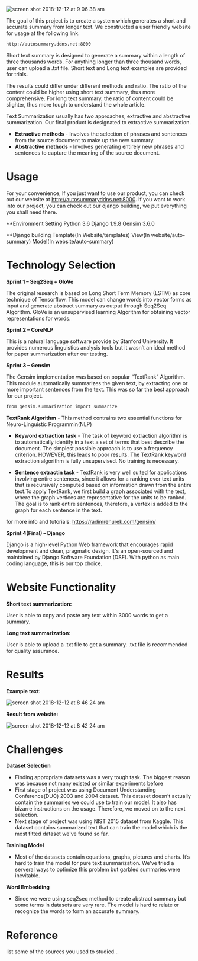![screen shot 2018-12-12 at 9 06 38 am](https://user-images.githubusercontent.com/43394154/49874750-503c3680-fded-11e8-9984-1f951e95dba7.png)

The goal of this project is to create a system which generates a short and accurate summary from longer text. We constructed a user friendly website for usage at the following link.
```bash
http://autosummary.ddns.net:8000
```
Short text summary is designed to generate a summary within a length of three thousands words. For anything longer than three thousand words, user can upload a .txt file. Short text and Long text examples are provided for trials. 

The results could differ under different methods and ratio. The ratio of the content could be higher using short text summary, thus more comprehensive. For long text summary, the ratio of content could be slighter, thus more tough to understand the whole article. 

Text Summarization usually has two approaches, extractive and abstractive summarization. Our final product is designated to extractive summarization. 
 * **Extractive methods** - Involves the selection of phrases and sentences from the source document to make up the new summary.
 * **Abstractive methods** - Involves generating entirely new phrases and sentences to capture the meaning of the source document.

Usage
================
For your convenience, If you just want to use our product, you can check out our website at http://autosummaryddns.net:8000.
If you want to work into our project, you can check out our django building, we put everything you shall need there.

**Environment Setting
Python 3.6
Django 1.9.8
Gensim 3.6.0

**Django building
Template(In Website/templates)
View(In website/auto-summary)
Model(In website/auto-summary)


Technology Selection
================
**Sprint 1 – Seq2Seq + GloVe**

The original research is based on Long Short Term Memory (LSTM) as core technique of  Tensorflow. This model can change words into vector forms as input and generate abstract summary as output through Seq2Seq Algorithm. GloVe is an unsupervised learning Algorithm for obtaining vector representations for words. 

**Sprint 2 – CoreNLP**

This is a natural language software provide by Stanford University. It provides numerous linguistics analysis tools but it wasn’t an ideal method for paper summarization after our testing.

**Sprint 3 – Gensim**

The Gensim implementation was based on popular “TextRank” Algorithm. This module automatically summarizes the given text, by extracting one or more important sentences from the text. This was so far the best approach for our project.
```bash
from gensim.summarization import summarize
```
 **TextRank Algorithm** - This method contrains two essential functions for Neuro-Linguistic Programmin(NLP)
 
 * **Keyword extraction task** - The task of keyword extraction algorithm is to automatically identify in a text a set of terms that best describe the document. The simplest possible approach is to use a frequency criterion. HOWEVER, this leads to poor results. The TextRank keyword extraction algorithm is fully unsupervised. No training is necessary.
 
 * **Sentence extractin task** - TextRank is very well suited for applications involving entire sentences, since it allows for a ranking over text units that is recursively computed based on information drawn from the entire text.To apply TextRank, we first build a graph associated with the text, where the graph vertices are representative for the units to be ranked. The goal is to rank entire sentences, therefore, a vertex is added to the graph for each sentence in the text.
 
for more info and tutorials: https://radimrehurek.com/gensim/

**Sprint 4(Final) – Django**

Django is a high-level Python Web framework that encourages rapid development and clean, pragmatic design. It's an open-sourced and maintained by Django Software Foundation (DSF). With python as main coding language, this is our top choice. 

Website Functionality
================
**Short text summarization:**

User is able to copy and paste any text within 3000 words to get a summary. 

**Long text summarization:**

User is able to upload a .txt file to get a summary. .txt file is recommended for quality assurance.

Results
================
**Example text:**

![screen shot 2018-12-12 at 8 46 24 am](https://user-images.githubusercontent.com/43394154/49873733-99d75200-fdea-11e8-96bb-6b1a4182427f.png)


**Result from website:**

![screen shot 2018-12-12 at 8 42 24 am](https://user-images.githubusercontent.com/43394154/49873824-cd19e100-fdea-11e8-9e8d-ff46a7f73ad1.png)

Challenges
================
**Dataset Selection**

  * Finding appropriate datasets was a very tough task. The biggest reason was because not many existed or similar experiments before
  * First stage of project was using Document Understanding Conference(DUC) 2003 and 2004 dataset. This dataset doesn't actually contain the summaries we could use to train our model. It also has bizarre instructions on the usage. Therefore, we moved on to the next selection. 
  * Next stage of project was using NIST 2015 dataset from Kaggle. This dataset contains summarized text that can train the model which is the most fitted dataset we've found so far. 

**Training Model**

  * Most of the datasets contain equations, graphs, pictures and charts. It’s hard to train the model for pure text summarization. We've tried a serveral ways to optimize this problem but garbled summaries were inevitable.
  
**Word Embedding**

  * Since we were using seq2seq method to create abstract summary but some terms in datasets are very rare. The model is hard to relate or recognize the words to form an accurate summary. 

Reference
================
list some of the sources you used to studied...
